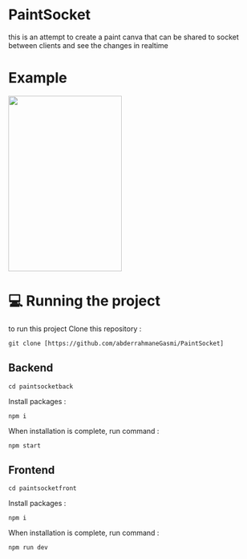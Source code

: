 # PaintSocket
this is an attempt to create a paint canva that can be shared to socket between clients and see the changes in realtime 

# Example

<img width="67%" height="350px" style="margin-right:10px;" src="https://github.com/abderrahmaneGasmi/PaintSocket/assets/119729705/319228a8-f9de-4b6b-8886-440d448c6897"/>

# 💻 Running the project

to run this project 
Clone this repository :
```
git clone [https://github.com/abderrahmaneGasmi/PaintSocket]
```
## Backend
```
cd paintsocketback
```
Install packages :
```
npm i
```
When installation is complete, run command :
```
npm start
```
## Frontend
```
cd paintsocketfront
```
Install packages :
```
npm i
```
When installation is complete, run command :
```
npm run dev
